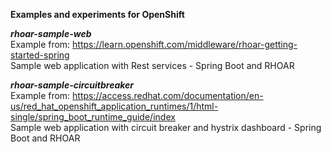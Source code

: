 **Examples and experiments for OpenShift**

***rhoar-sample-web***
 <br>
 Example from: https://learn.openshift.com/middleware/rhoar-getting-started-spring
 <br>
 Sample web application with Rest services - Spring Boot and RHOAR

***rhoar-sample-circuitbreaker***
 <br>
 Example from: https://access.redhat.com/documentation/en-us/red_hat_openshift_application_runtimes/1/html-single/spring_boot_runtime_guide/index
 <br>
 Sample web application with circuit breaker and hystrix dashboard - Spring Boot and RHOAR
